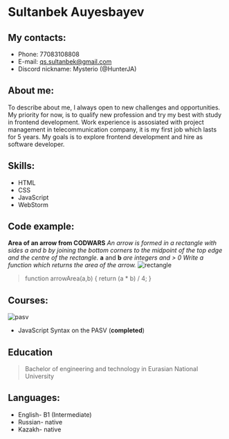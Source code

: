# Sultanbek Auyesbayev

## My contacts: 
* Phone: 77083108808 
* E-mail: qs.sultanbek@gmail.com 
* Discord nickname: Mysterio (@HunterJA)


## About me: 
To describe about me, I always open to new challenges and opportunities.
My priority for now, is to qualify new profession and try my best with study in frontend development. 
Work experience is assosiated with project management in telecommunication company, it is my first job which lasts for 5 years. 
My goals is to explore frontend development and hire as software developer.


## Skills: 
* HTML 
* CSS 
* JavaScript 
* WebStorm


## Code example:
**Area of an arrow from CODWARS** *An arrow is formed in a rectangle with sides a and b by joining the bottom corners to the midpoint of the top edge and the centre of the rectangle.*
**a** and **b** *are integers and > 0 Write a function which returns the area of the arrow.*
 ![rectangle](https://i.postimg.cc/WpSjbKvQ/rectangle.png)

> function arrowArea(a,b) { 
> return (a * b) / 4; 
> }


## Courses:
 ![pasv](https://i.postimg.cc/NGyMSBTd/cv.png)
* JavaScript Syntax on the PASV (**completed**)


## Education
> Bachelor of engineering and technology in Eurasian National University


## Languages: 
* English- B1 (Intermediate) 
* Russian- native 
* Kazakh- native
